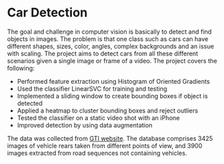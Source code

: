 # Car Detection

The goal and challenge in computer vision is basically to detect and find objects in images. The problem is that one class such as cars can have different shapes, sizes, color, angles, complex backgrounds and an issue with scaling. The project aims to detect cars from all these different scenarios given a single image or frame of a video. The project covers the following:

- Performed feature extraction using Histogram of Oriented Gradients
- Used the classifier LinearSVC for training and testing 
- Implemented a sliding window to create bounding boxes if object is detected
- Applied a heatmap to cluster bounding boxes and reject outliers
- Tested the classifier on a static video shot with an iPhone
- Improved detection by using data augmentation

The data was collected from [GTI website](https://www.gti.ssr.upm.es/data/Vehicle_database.html). The database comprises 3425 images of vehicle rears taken from different points of view, and 3900 images extracted from road sequences not containing vehicles.

